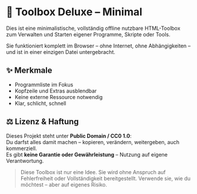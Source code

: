 # 🧰 Toolbox Deluxe – Minimal

Dies ist eine minimalistische, vollständig offline nutzbare HTML-Toolbox zum Verwalten und Starten eigener Programme, Skripte oder Tools.

Sie funktioniert komplett im Browser – ohne Internet, ohne Abhängigkeiten – und ist in einer einzigen Datei untergebracht.

## ✨ Merkmale

- Programmliste im Fokus
- Kopfzeile und Extras ausblendbar
- Keine externe Ressource notwendig
- Klar, schlicht, schnell

## ⚖️ Lizenz & Haftung

Dieses Projekt steht unter **Public Domain / CC0 1.0**:  
Du darfst alles damit machen – kopieren, verändern, weitergeben, auch kommerziell.  
Es gibt **keine Garantie oder Gewährleistung** – Nutzung auf eigene Verantwortung.

> Diese Toolbox ist nur eine Idee. Sie wird ohne Anspruch auf Fehlerfreiheit oder Vollständigkeit bereitgestellt. Verwende sie, wie du möchtest – aber auf eigenes Risiko.
